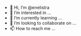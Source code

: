 - 👋 Hi, I’m @enelistra
- 👀 I’m interested in ...
- 🌱 I’m currently learning ...
- 💞️ I’m looking to collaborate on ...
- 📫 How to reach me ...

<!---
enelistra/enelistra is a ✨ special ✨ repository because its `README.md` (this file) appears on your GitHub profile.
You can click the Preview link to take a look at your changes.
--->
